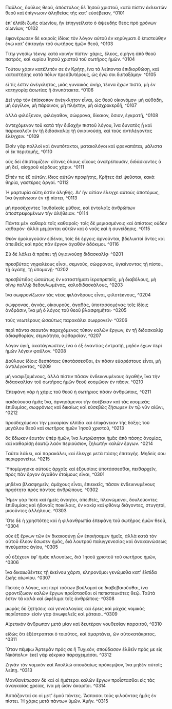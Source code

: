 Παῦλος, δοῦλος θεοῦ, ἀπόστολος δὲ Ἰησοῦ χριστοῦ, κατὰ πίστιν ἐκλεκτῶν θεοῦ καὶ ἐπίγνωσιν ἀληθείας τῆς κατ’ εὐσέβειαν, ^0101

ἐπ’ ἐλπίδι ζωῆς αἰωνίου, ἣν ἐπηγγείλατο ὁ ἀψευδὴς θεὸς πρὸ χρόνων αἰωνίων, ^0102

ἐφανέρωσεν δὲ καιροῖς ἰδίοις τὸν λόγον αὐτοῦ ἐν κηρύγματι ὃ ἐπιστεύθην ἐγὼ κατ’ ἐπιταγὴν τοῦ σωτῆρος ἡμῶν θεοῦ, ^0103

Τίτῳ γνησίῳ τέκνῳ κατὰ κοινὴν πίστιν· χάρις, ἔλεος, εἰρήνη ἀπὸ θεοῦ πατρός, καὶ κυρίου Ἰησοῦ χριστοῦ τοῦ σωτῆρος ἡμῶν. ^0104

Τούτου χάριν κατέλιπόν σε ἐν Κρήτῃ, ἵνα τὰ λείποντα ἐπιδιορθώσῃ, καὶ καταστήσῃς κατὰ πόλιν πρεσβυτέρους, ὡς ἐγώ σοι διεταξάμην· ^0105

εἴ τίς ἐστιν ἀνέγκλητος, μιᾶς γυναικὸς ἀνήρ, τέκνα ἔχων πιστά, μὴ ἐν κατηγορίᾳ ἀσωτίας ἢ ἀνυπότακτα. ^0106

Δεῖ γὰρ τὸν ἐπίσκοπον ἀνέγκλητον εἶναι, ὡς θεοῦ οἰκονόμον· μὴ αὐθάδη, μὴ ὀργίλον, μὴ πάροινον, μὴ πλήκτην, μὴ αἰσχροκερδῆ, ^0107

ἀλλὰ φιλόξενον, φιλάγαθον, σώφρονα, δίκαιον, ὅσιον, ἐγκρατῆ, ^0108

ἀντεχόμενον τοῦ κατὰ τὴν διδαχὴν πιστοῦ λόγου, ἵνα δυνατὸς ᾖ καὶ παρακαλεῖν ἐν τῇ διδασκαλίᾳ τῇ ὑγιαινούσῃ, καὶ τοὺς ἀντιλέγοντας ἐλέγχειν. ^0109

Εἰσὶν γὰρ πολλοὶ καὶ ἀνυπότακτοι, ματαιολόγοι καὶ φρεναπάται, μάλιστα οἱ ἐκ περιτομῆς, ^0110

οὓς δεῖ ἐπιστομίζειν· οἵτινες ὅλους οἴκους ἀνατρέπουσιν, διδάσκοντες ἃ μὴ δεῖ, αἰσχροῦ κέρδους χάριν. ^0111

Εἶπέν τις ἐξ αὐτῶν, ἴδιος αὐτῶν προφήτης, Κρῆτες ἀεὶ ψεῦσται, κακὰ θηρία, γαστέρες ἀργαί. ^0112

Ἡ μαρτυρία αὕτη ἐστὶν ἀληθής. Δι’ ἣν αἰτίαν ἔλεγχε αὐτοὺς ἀποτόμως, ἵνα ὑγιαίνωσιν ἐν τῇ πίστει, ^0113

μὴ προσέχοντες Ἰουδαϊκοῖς μύθοις, καὶ ἐντολαῖς ἀνθρώπων ἀποστρεφομένων τὴν ἀλήθειαν. ^0114

Πάντα μὲν καθαρὰ τοῖς καθαροῖς· τοῖς δὲ μεμιασμένοις καὶ ἀπίστοις οὐδὲν καθαρόν· ἀλλὰ μεμίανται αὐτῶν καὶ ὁ νοῦς καὶ ἡ συνείδησις. ^0115

Θεὸν ὁμολογοῦσιν εἰδέναι, τοῖς δὲ ἔργοις ἀρνοῦνται, βδελυκτοὶ ὄντες καὶ ἀπειθεῖς καὶ πρὸς πᾶν ἔργον ἀγαθὸν ἀδόκιμοι. ^0116

Σὺ δὲ λάλει ἃ πρέπει τῇ ὑγιαινούσῃ διδασκαλίᾳ· ^0201

πρεσβύτας νηφαλέους εἶναι, σεμνούς, σώφρονας, ὑγιαίνοντας τῇ πίστει, τῇ ἀγάπῃ, τῇ ὑπομονῇ· ^0202

πρεσβύτιδας ὡσαύτως ἐν καταστήματι ἱεροπρεπεῖς, μὴ διαβόλους, μὴ οἴνῳ πολλῷ δεδουλωμένας, καλοδιδασκάλους, ^0203

ἵνα σωφρονίζωσιν τὰς νέας φιλάνδρους εἶναι, φιλοτέκνους, ^0204

σώφρονας, ἁγνάς, οἰκουρούς, ἀγαθάς, ὑποτασσομένας τοῖς ἰδίοις ἀνδράσιν, ἵνα μὴ ὁ λόγος τοῦ θεοῦ βλασφημῆται· ^0205

τοὺς νεωτέρους ὡσαύτως παρακάλει σωφρονεῖν· ^0206

περὶ πάντα σεαυτὸν παρεχόμενος τύπον καλῶν ἔργων, ἐν τῇ διδασκαλίᾳ ἀδιαφθορίαν, σεμνότητα, ἀφθαρσίαν, ^0207

λόγον ὑγιῆ, ἀκατάγνωστον, ἵνα ὁ ἐξ ἐναντίας ἐντραπῇ, μηδὲν ἔχων περὶ ἡμῶν λέγειν φαῦλον. ^0208

Δούλους ἰδίοις δεσπόταις ὑποτάσσεσθαι, ἐν πᾶσιν εὐαρέστους εἶναι, μὴ ἀντιλέγοντας, ^0209

μὴ νοσφιζομένους, ἀλλὰ πίστιν πᾶσαν ἐνδεικνυμένους ἀγαθήν, ἵνα τὴν διδασκαλίαν τοῦ σωτῆρος ἡμῶν θεοῦ κοσμῶσιν ἐν πᾶσιν. ^0210

Ἐπεφάνη γὰρ ἡ χάρις τοῦ θεοῦ ἡ σωτήριος πᾶσιν ἀνθρώποις, ^0211

παιδεύουσα ἡμᾶς ἵνα, ἀρνησάμενοι τὴν ἀσέβειαν καὶ τὰς κοσμικὰς ἐπιθυμίας, σωφρόνως καὶ δικαίως καὶ εὐσεβῶς ζήσωμεν ἐν τῷ νῦν αἰῶνι, ^0212

προσδεχόμενοι τὴν μακαρίαν ἐλπίδα καὶ ἐπιφάνειαν τῆς δόξης τοῦ μεγάλου θεοῦ καὶ σωτῆρος ἡμῶν Ἰησοῦ χριστοῦ, ^0213

ὃς ἔδωκεν ἑαυτὸν ὑπὲρ ἡμῶν, ἵνα λυτρώσηται ἡμᾶς ἀπὸ πάσης ἀνομίας, καὶ καθαρίσῃ ἑαυτῷ λαὸν περιούσιον, ζηλωτὴν καλῶν ἔργων. ^0214

Ταῦτα λάλει, καὶ παρακάλει, καὶ ἔλεγχε μετὰ πάσης ἐπιταγῆς. Μηδείς σου περιφρονείτω. ^0215

Ὑπομίμνῃσκε αὐτοὺς ἀρχαῖς καὶ ἐξουσίαις ὑποτάσσεσθαι, πειθαρχεῖν, πρὸς πᾶν ἔργον ἀγαθὸν ἑτοίμους εἶναι, ^0301

μηδένα βλασφημεῖν, ἀμάχους εἶναι, ἐπιεικεῖς, πᾶσαν ἐνδεικνυμένους πρᾳότητα πρὸς πάντας ἀνθρώπους. ^0302

Ἦμεν γάρ ποτε καὶ ἡμεῖς ἀνόητοι, ἀπειθεῖς, πλανώμενοι, δουλεύοντες ἐπιθυμίαις καὶ ἡδοναῖς ποικίλαις, ἐν κακίᾳ καὶ φθόνῳ διάγοντες, στυγητοί, μισοῦντες ἀλλήλους. ^0303

Ὅτε δὲ ἡ χρηστότης καὶ ἡ φιλανθρωπία ἐπεφάνη τοῦ σωτῆρος ἡμῶν θεοῦ, ^0304

οὐκ ἐξ ἔργων τῶν ἐν δικαιοσύνῃ ὧν ἐποιήσαμεν ἡμεῖς, ἀλλὰ κατὰ τὸν αὐτοῦ ἔλεον ἔσωσεν ἡμᾶς, διὰ λουτροῦ παλιγγενεσίας καὶ ἀνακαινώσεως πνεύματος ἁγίου, ^0305

οὗ ἐξέχεεν ἐφ’ ἡμᾶς πλουσίως, διὰ Ἰησοῦ χριστοῦ τοῦ σωτῆρος ἡμῶν, ^0306

ἵνα δικαιωθέντες τῇ ἐκείνου χάριτι, κληρονόμοι γενώμεθα κατ’ ἐλπίδα ζωῆς αἰωνίου. ^0307

Πιστὸς ὁ λόγος, καὶ περὶ τούτων βούλομαί σε διαβεβαιοῦσθαι, ἵνα φροντίζωσιν καλῶν ἔργων προΐστασθαι οἱ πεπιστευκότες θεῷ. Ταῦτά ἐστιν τὰ καλὰ καὶ ὠφέλιμα τοῖς ἀνθρώποις· ^0308

μωρὰς δὲ ζητήσεις καὶ γενεαλογίας καὶ ἔρεις καὶ μάχας νομικὰς περιΐστασο· εἰσὶν γὰρ ἀνωφελεῖς καὶ μάταιοι. ^0309

Αἱρετικὸν ἄνθρωπον μετὰ μίαν καὶ δευτέραν νουθεσίαν παραιτοῦ, ^0310

εἰδὼς ὅτι ἐξέστραπται ὁ τοιοῦτος, καὶ ἁμαρτάνει, ὢν αὐτοκατάκριτος. ^0311

Ὅταν πέμψω Ἀρτεμᾶν πρός σε ἢ Τυχικόν, σπούδασον ἐλθεῖν πρός με εἰς Νικόπολιν· ἐκεῖ γὰρ κέκρικα παραχειμάσαι. ^0312

Ζηνᾶν τὸν νομικὸν καὶ Ἀπολλὼ σπουδαίως πρόπεμψον, ἵνα μηδὲν αὐτοῖς λείπῃ. ^0313

Μανθανέτωσαν δὲ καὶ οἱ ἡμέτεροι καλῶν ἔργων προΐστασθαι εἰς τὰς ἀναγκαίας χρείας, ἵνα μὴ ὦσιν ἄκαρποι. ^0314

Ἀσπάζονταί σε οἱ μετ’ ἐμοῦ πάντες. Ἄσπασαι τοὺς φιλοῦντας ἡμᾶς ἐν πίστει. Ἡ χάρις μετὰ πάντων ὑμῶν. Ἀμήν. ^0315

